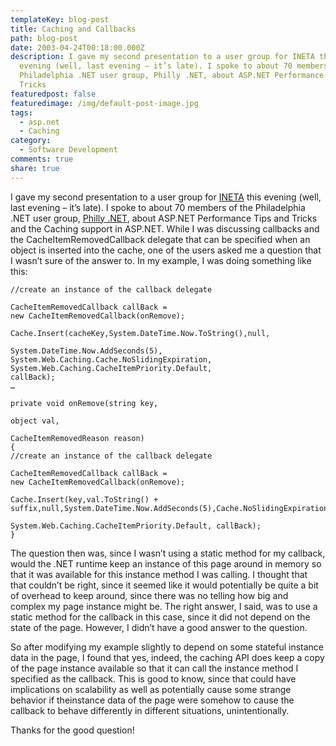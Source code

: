 ```yaml
---
templateKey: blog-post
title: Caching and Callbacks
path: blog-post
date: 2003-04-24T00:18:00.000Z
description: I gave my second presentation to a user group for INETA this
  evening (well, last evening – it’s late). I spoke to about 70 members of the
  Philadelphia .NET user group, Philly .NET, about ASP.NET Performance Tips and
  Tricks
featuredpost: false
featuredimage: /img/default-post-image.jpg
tags:
  - asp.net
  - Caching
category:
  - Software Development
comments: true
share: true
---
```

<!--StartFragment-->

I gave my second presentation to a user group for [INETA](http://www.ineta.org/) this evening (well, last evening – it’s late). I spoke to about 70 members of the Philadelphia .NET user group, [Philly .NET](http://www.phillydotnet.org/), about ASP.NET Performance Tips and Tricks and the Caching support in ASP.NET. While I was discussing callbacks and the CacheItemRemovedCallback delegate that can be specified when an object is inserted into the cache, one of the users asked me a question that I wasn’t sure of the answer to. In my example, I was doing something like this:

<!--EndFragment-->

```
//create an instance of the callback delegate

CacheItemRemovedCallback callBack =
new CacheItemRemovedCallback(onRemove);

Cache.Insert(cacheKey,System.DateTime.Now.ToString(),null, 

System.DateTime.Now.AddSeconds(5),
System.Web.Caching.Cache.NoSlidingExpiration,
System.Web.Caching.CacheItemPriority.Default,
callBack);
…

private void onRemove(string key, 

object val, 

CacheItemRemovedReason reason)
{
//create an instance of the callback delegate

CacheItemRemovedCallback callBack =
new CacheItemRemovedCallback(onRemove);

Cache.Insert(key,val.ToString() + suffix,null,System.DateTime.Now.AddSeconds(5),Cache.NoSlidingExpiration,

System.Web.Caching.CacheItemPriority.Default, callBack);
}
```

<!--StartFragment-->

The question then was, since I wasn’t using a static method for my callback, would the .NET runtime keep an instance of this page around in memory so that it was available for this instance method I was calling. I thought that that couldn’t be right, since it seemed like it would potentially be quite a bit of overhead to keep around, since there was no telling how big and complex my page instance might be. The right answer, I said, was to use a static method for the callback in this case, since it did not depend on the state of the page. However, I didn’t have a good answer to the question.

So after modifying my example slightly to depend on some stateful instance data in the page, I found that yes, indeed, the caching API does keep a copy of the page instance available so that it can call the instance method I specified as the callback. This is good to know, since that could have implications on scalability as well as potentially cause some strange behavior if theinstance data of the page were somehow to cause the callback to behave differently in different situations, unintentionally.

Thanks for the good question!

<!--EndFragment-->